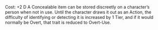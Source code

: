 Cost: +2 D
A Concealable item can be stored discreetly on a character’s person when not in use. Until the character draws it out as an Action, the difficulty of identifying or detecting it is increased by 1 Tier, and if it would normally be Overt, that trait is reduced to Overt-Use.